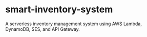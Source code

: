 # smart-inventory-system
A serverless inventory management system using AWS Lambda, DynamoDB, SES, and API Gateway.
